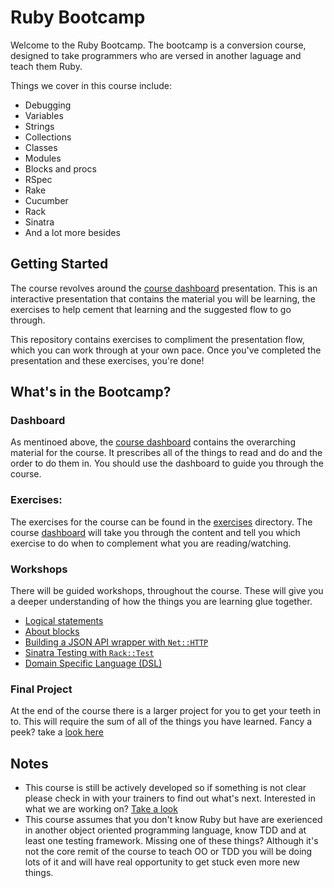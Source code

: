 # Ruby Bootcamp

Welcome to the Ruby Bootcamp. The bootcamp is a conversion course, designed to take programmers who are versed in another laguage and teach them Ruby.

Things we cover in this course include:
- Debugging
- Variables
- Strings
- Collections
- Classes
- Modules
- Blocks and procs
- RSpec
- Rake
- Cucumber
- Rack
- Sinatra
- And a lot more besides

## Getting Started

The course revolves around the [course dashboard](http://prezi.com/adnfktg98mli/?utm_campaign=share&utm_medium=copy&rc=ex0share) presentation. This is an interactive presentation that contains the material you will be learning, the exercises to help cement that learning and the suggested flow to go through.

This repository contains exercises to compliment the presentation flow, which you can work through at your own pace. Once you've completed the presentation and these exercises, you're done!


## What's in the Bootcamp?
### Dashboard
As mentinoed above, the [course dashboard](http://prezi.com/adnfktg98mli/?utm_campaign=share&utm_medium=copy&rc=ex0share) contains the overarching material for the course. It prescribes all of the things to read and do and the order to do them in. You should use the dashboard to guide you through the course.

### Exercises:
The exercises for the course can be found in the [exercises](./exercises) directory. The course [dashboard](#dashboard) will take you through the content and tell you which exercise to do when to complement what you are reading/watching.

### Workshops
There will be guided workshops, throughout the course. These will give you a deeper understanding of how the things you are learning glue together.

* [Logical statements](workshops/logical-statements/readme.md)
* [About blocks](workshops/about-blocks/readme.md)
* [Building a JSON API wrapper with `Net::HTTP`](workshops/json-api-wrapper/readme.md)
* [Sinatra Testing with `Rack::Test`](workshops/sinatra-rack-test/readme.md)
* [Domain Specific Language (DSL)](workshops/domain-specific-language/readme.md)


### Final Project

At the end of the course there is a larger project for you to get your teeth in to. This will require the sum of all of the things you have learned. Fancy a peek? take a [look here](project/readme.md)


## Notes
- This course is still be actively developed so if something is not clear please check in with your trainers to find out what's next. Interested in what we are working on? [Take a look](https://huboard.com/Ladtech/ruby-bootcamp)
- This course assumes that you don't know Ruby but have are exerienced in another object oriented programming language, know TDD and at least one testing framework. Missing one of these things? Although it's not the core remit of the course to teach OO or TDD you will be doing lots of it and will have real opportunity to get stuck even more new things.
